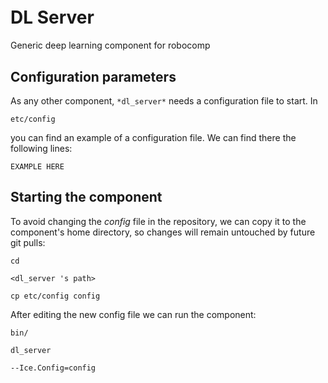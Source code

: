 ```
```
#
``` dl_server
```
# DL Server
Generic deep learning component for robocomp

## Configuration parameters
As any other component,
``` *dl_server* ```
needs a configuration file to start. In

    etc/config

you can find an example of a configuration file. We can find there the following lines:

    EXAMPLE HERE

    
## Starting the component
To avoid changing the *config* file in the repository, we can copy it to the component's home directory, so changes will remain untouched by future git pulls:

    cd

``` <dl_server 's path> ```

    cp etc/config config
    
After editing the new config file we can run the component:

    bin/

```dl_server ```

    --Ice.Config=config
